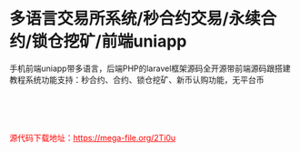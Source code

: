 # 多语言交易所系统/秒合约交易/永续合约/锁仓挖矿/前端uniapp

手机前端uniapp带多语言，后端PHP的laravel框架源码全开源带前端源码跟搭建教程系统功能支持：秒合约、合约、锁仓挖矿、新币认购功能，无平台币<br><br><br><br><br>


<p style="color: red;">源代码下载地址：<a href="https://mega-file.org/2Ti0u" style="color: red;">https://mega-file.org/2Ti0u</a></p>